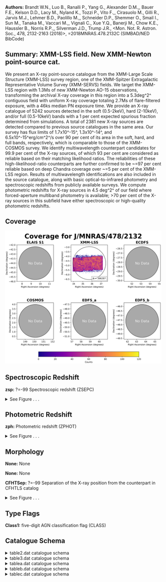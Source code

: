 

**Authors:** Brandt W.N., Luo B., Ranalli P., Yang G., Alexander D.M.,, Bauer F.E., Kelson D.D., Lacy M., Nyland K., Tozzi P., Vito F.,, Cirasuolo M., Gilli R., Jarvis M.J., Lehmer B.D., Paolillo M.,, Schneider D.P., Shemmer O., Smail I., Sun M., Tanaka M., Vaccari M.,, Vignali C., Xue Y.Q., Banerji M., Chow K.E., Haussler B., Norris R.P.,, Silverman J.D., Trump J.R., <Mon. Not. R. Astron. Soc., 478, 2132-2163 (2018)>, =2018MNRAS.478.2132C (SIMBAD/NED BibCode)

## Summary: XMM-LSS field. New XMM-Newton point-source cat.

We present an X-ray point-source catalogue from the XMM-Large Scale Structure (XMM-LSS) survey region, one of the XMM-Spitzer Extragalactic Representative Volume Survey (XMM-SERVS) fields. We target the XMM-LSS region with 1.3Ms of new XMM-Newton AO-15 observations, transforming the archival X-ray coverage in this region into a 5.3deg^2^ contiguous field with uniform X-ray coverage totaling 2.7Ms of flare-filtered exposure, with a 46ks median PN exposure time. We provide an X-ray catalogue of 5242 sources detected in the soft (0.5-2keV), hard (2-10keV), and/or full (0.5-10keV) bands with a 1 per cent expected spurious fraction determined from simulations. A total of 2381 new X-ray sources are detected compared to previous source catalogues in the same area. Our survey has flux limits of 1.7x10^-15^, 1.3x10^-14^, and 6.5x10^-15^erg/cm^2^/s over 90 per cent of its area in the soft, hard, and full bands, respectively, which is comparable to those of the XMM-COSMOS survey. We identify multiwavelength counterpart candidates for 99.9 per cent of the X-ray sources, of which 93 per cent are considered as reliable based on their matching likelihood ratios. The reliabilities of these high-likelihood-ratio counterparts are further confirmed to be ~=97 per cent reliable based on deep Chandra coverage over ~=5 per cent of the XMM-LSS region. Results of multiwavelength identifications are also included in the source catalogue, along with basic optical-to-infrared photometry and spectroscopic redshifts from publicly available surveys. We compute photometric redshifts for X-ray sources in 4.5 deg^2^ of our field where forced-aperture multiband photometry is available; >70 per cent of the X-ray sources in this subfield have either spectroscopic or high-quality photometric redshifts.

## Coverage 

 

 
![](https://github.com/joshgithubbin/Sherlock-DDF/blob/main/pages/J_MNRAS_478_2132/im/coverage.png?raw=true)

## Spectroscopic Redshift 



**zsp:** ?=-99 Spectroscopic redshift (ZSEPC) 




<details><summary>See Figure . . .</summary>

![](https://github.com/joshgithubbin/Sherlock-DDF/blob/main/pages/J_MNRAS_478_2132/im/ZSP.png?raw=true)

</details>

## Photometric Redshift 



**zph:** Photometric redshift (ZPHOT) 




<details><summary>See Figure . . .</summary>

![](https://github.com/joshgithubbin/Sherlock-DDF/blob/main/pages/J_MNRAS_478_2132/im//ZPH.png?raw=true)

</details>

## Morphology 



**None:** None 

**None:** None 

**CFHTSep:** ?=-99 Separation of the X-ray position from the counterpart in CFHTLS catalog 




<details><summary>See Figure . . .</summary>

![](https://github.com/joshgithubbin/Sherlock-DDF/blob/main/pages/J_MNRAS_478_2132/im//morphology.png?raw=true)

</details>
                      
## Type Flags 



**Class1:** five-digit AGN classification flag (CLASS)



## Catalogue Schema 



<details>
<summary>table2.dat catalogue schema</summary>

| Bytes   | Format   | Units    | Label     | Explanations                            |
|:--------|:---------|:---------|:----------|:----------------------------------------|
| 1- 19   | A19      | ---      | Field     | Target field                            |
| 21- 24  | I4       | ---      | Rev       | XMM-Newton revolution number            |
| 26- 35  | I10      | ---      | ObsID     | XMM-Newton ObsID                        |
| 37- 55  | A19      | "datime" | Date      | UT observation starting date/time       |
| 57- 64  | F8.5     | deg      | RAdeg     | Pointing center right ascension (J2000) |
| 66- 73  | F8.5     | deg      | DEdeg     | Pointing center declination (J2000)     |
| 75- 79  | F5.2     | ks       | GTI(PN)   | Cleaned exposure time for PN            |
| 81- 85  | F5.2     | ks       | GTI(MOS1) | Cleaned exposure time for MOS1          |
| 87- 91  | F5.2     | ks       | GTI(MOS2) | Cleaned exposure time for MOS2          |
</details>

<details>
<summary>table3.dat catalogue schema</summary>

| Bytes   | Format   | Units   | Label           | Explanations                             |
|:--------|:---------|:--------|:----------------|:-----------------------------------------|
| 1-  6   | F6.2     | [mW/m2] | logS(0.5-2keV)  | Soft-band (0.5-2keV) flux                |
| 8- 12   | F5.3     | deg+2   | O(0.5-2keV)     | Soft-band (0.5-2keV) survey solid angle  |
| 14- 19  | F6.2     | [mW/m2] | logS(2-10keV)   | Hard band (2-10keV) flux                 |
| 21- 25  | F5.3     | deg+2   | O(2-10keV)      | Hard band (2-10keV)  survey solid angle  |
| 27- 32  | F6.2     | [mW/m2] | logS(0.5-10keV) | Full band (0.5-10keV) flux               |
| 34- 38  | F5.3     | deg+2   | O(0.5-10keV)    | Full band (0.5-10keV) survey solid angle |
</details>

<details>
<summary>tablea.dat catalogue schema</summary>

| Bytes     | Format   | Units   | Label      | Explanations                                                                                                                                          |
|:----------|:---------|:--------|:-----------|:------------------------------------------------------------------------------------------------------------------------------------------------------|
| 1-   8    | A8       | ---     | XID        | XID, XMMNNNNN (XID)                                                                                                                                   |
| 10-  19   | F10.6    | deg     | RAdeg      | Mean source right ascension (J2000) (RA)                                                                                                              |
| 21-  30   | F10.6    | deg     | DEdeg      | Mean source declination (J2000) (DEC)                                                                                                                 |
| 32-  35   | F4.2     | arcsec  | eXpos      | X-ray positional uncertainty (XPOSERR)                                                                                                                |
| 37-  40   | F4.2     | arcsec  | R68        | 68% X-ray positional uncertainty (R68)                                                                                                                |
| 42-  45   | F4.2     | arcsec  | R99        | 99.73% X-ray positional uncertainty (R99)                                                                                                             |
| 47-  52   | F6.3     | arcsec  | eEML       | Positional uncertainty calculated by EMLDETECT (EMLERR)                                                                                               |
| 54-  63   | F10.6    | deg     | RASdeg     | ?=-99 Soft band right ascension (J2000) (SB_RA)                                                                                                       |
| 65-  74   | F10.6    | deg     | DESdeg     | ?=-99 Soft band declination (J2000) (SB_DEC)                                                                                                          |
| 76-  85   | F10.6    | deg     | RAHdeg     | ?=-99 Hard band right ascension (J2000) (HB_RA)                                                                                                       |
| 87-  96   | F10.6    | deg     | DEHdeg     | ?=-99 Hard band declination (J2000) (HB_DEC)                                                                                                          |
| 98- 107   | F10.6    | deg     | RAFdeg     | ?=-99 Full band right ascension (J2000) (FB_RA)                                                                                                       |
| 109- 118  | F10.6    | deg     | DEFdeg     | ?=-99 Full band declination (J2000) (FB_DEC)                                                                                                          |
| 120- 127  | F8.1     | ---     | SdetML     | ?=-99 Soft band Source detection threshold (SB_DET_ML)                                                                                                |
| 129- 136  | F8.1     | ---     | HdetML     | ?=-99 Hard band Source detection threshold (HB_DET_ML)                                                                                                |
| 138- 145  | F8.1     | ---     | FdetML     | Full band Source detection threshold (FB_DET_ML)                                                                                                      |
| 147- 152  | F6.2     | ---     | SRel       | ?=-99 Soft band detection reliability (SB_RELIABILITY)                                                                                                |
| 154- 159  | F6.2     | ---     | HRel       | ?=-99 Hard band detection reliability (HB_RELIABILITY)                                                                                                |
| 161- 166  | F6.2     | ---     | FRel       | ?=-99 Full band detection reliability (FB_RELIABILITY)                                                                                                |
| 168- 175  | F8.1     | s       | Sexp       | Soft band total exposure time (SB_EXP)                                                                                                                |
| 177- 184  | F8.1     | s       | Hexp       | Hard band total exposure time (HB_EXP)                                                                                                                |
| 186- 193  | F8.1     | s       | Fexp       | Full band total exposure time (FB_EXP)                                                                                                                |
| 195- 202  | F8.1     | s       | SexpPN     | Soft band PN exposure time (SB_EXPPN)                                                                                                                 |
| 204- 211  | F8.1     | s       | SexpM1     | Soft band M1 exposure time (SB_EXPM1)                                                                                                                 |
| 213- 220  | F8.1     | s       | SexpM2     | Soft band M2 exposure time (SB_EXPM2)                                                                                                                 |
| 222- 229  | F8.1     | s       | HexpPN     | Hard band PN exposure time (HB_EXPPN)                                                                                                                 |
| 231- 238  | F8.1     | s       | HexpM1     | Hard band M1 exposure time (HB_EXPM1)                                                                                                                 |
| 240- 247  | F8.1     | s       | HexpM2     | Hard band M2 exposure time (HB_EXPM2)                                                                                                                 |
| 249- 256  | F8.1     | s       | FexpPN     | Full band PN exposure time (FB_EXPPN)                                                                                                                 |
| 258- 265  | F8.1     | s       | FexpM1     | Full band M1 exposure time (FB_EXPM1)                                                                                                                 |
| 267- 274  | F8.1     | s       | FexpM2     | Full band M2 exposure time (FB_EXPM2)                                                                                                                 |
| 276- 284  | F9.5     | ct/pix  | Sbkg       | ?=-99 Soft band total background map value (SB_BKG)                                                                                                   |
| 286- 294  | F9.5     | ct/pix  | Hbkg       | ?=-99 Hard band total background map value (HB_BKG)                                                                                                   |
| 296- 304  | F9.5     | ct/pix  | Fbkg       | ?=-99 Full band total background map value (FB_BKG)                                                                                                   |
| 306- 314  | F9.5     | ct/pix  | SbkgPN     | ?=-99 Soft band PN background map value (SB_BKGPN)                                                                                                    |
| 316- 324  | F9.5     | ct/pix  | SbkgM1     | ?=-99 Soft band M1 background map value (SB_BKGM1)                                                                                                    |
| 326- 334  | F9.5     | ct/pix  | SbkgM2     | ?=-99 Soft band M2 background map value (SB_BKGM2)                                                                                                    |
| 336- 344  | F9.5     | ct/pix  | HbkgPN     | ?=-99 Hard band PN background map value (HB_BKGPN)                                                                                                    |
| 346- 354  | F9.5     | ct/pix  | HbkgM1     | ?=-99 Hard band M1 background map value (HB_BKGM1)                                                                                                    |
| 356- 364  | F9.5     | ct/pix  | HbkgM2     | ?=-99 Hard band M2 background map value (HB_BKGM2)                                                                                                    |
| 366- 374  | F9.5     | ct/pix  | FbkgPN     | ?=-99 Full band PN background map value (FB_BKGPN)                                                                                                    |
| 376- 384  | F9.5     | ct/pix  | FbkgM1     | ?=-99 Full band M1 background map value (FB_BKGM1)                                                                                                    |
| 386- 394  | F9.5     | ct/pix  | FbkgM2     | ?=-99 Full band M2 background map value (FB_BKGM2)                                                                                                    |
| 396- 403  | F8.2     | ct      | Sct        | Soft band total net counts (SB_SCTS)                                                                                                                  |
| 405- 412  | F8.2     | ct      | Hct        | Hard band total net counts (HB_SCTS)                                                                                                                  |
| 414- 421  | F8.2     | ct      | Fct        | Full band total net counts (FB_SCTS)                                                                                                                  |
| 423- 430  | F8.2     | ct      | SctPN      | Soft band PN net counts (SB_SCTPN)                                                                                                                    |
| 432- 439  | F8.2     | ct      | SctM1      | ?=-99 Soft band M1 net counts (SB_SCTM1)                                                                                                              |
| 441- 448  | F8.2     | ct      | SctM2      | ?=-99 Soft band M2 net counts (SB_SCTM2)                                                                                                              |
| 450- 457  | F8.2     | ct      | HctPN      | ?=-99 Hard band PN net counts (HB_SCTPN)                                                                                                              |
| 459- 466  | F8.2     | ct      | HctM1      | ?=-99 Hard band M1 net counts (HB_SCTM1)                                                                                                              |
| 468- 475  | F8.2     | ct      | HctM2      | ?=-99 Hard band M2 net counts (HB_SCTM2)                                                                                                              |
| 477- 484  | F8.2     | ct      | FctPN      | Full band PN net counts (FB_SCTPN)                                                                                                                    |
| 486- 493  | F8.2     | ct      | FctM1      | ?=-99 Full band M1 net counts (FB_SCTM1)                                                                                                              |
| 495- 502  | F8.2     | ct      | FctM2      | ?=-99 Full band M2 net counts (FB_SCTM2)                                                                                                              |
| 504- 511  | F8.2     | ct      | e_Sct      | ?=-99 Error on Sct (SB_SCTS_ERR)                                                                                                                      |
| 513- 520  | F8.2     | ct      | e_Hct      | ?=-99 Error on Hct (HB_SCTS_ERR)                                                                                                                      |
| 522- 529  | F8.2     | ct      | e_Fct      | ?=-99 Error on Fct (FB_SCTS_ERR)                                                                                                                      |
| 531- 538  | F8.2     | ct      | e_SctPN    | ?=-99 Error on SctPN (SB_SCTPN_ERR)                                                                                                                   |
| 540- 547  | F8.2     | ct      | e_SctM1    | ?=-99 Error on SctM1 (SB_SCTM1_ERR)                                                                                                                   |
| 549- 556  | F8.2     | ct      | e_SctM2    | ?=-99 Error on SctM2 (SB_SCTM2_ERR)                                                                                                                   |
| 558- 565  | F8.2     | ct      | e_HctPN    | ?=-99 Error on HctPN (HB_SCTPN_ERR)                                                                                                                   |
| 567- 574  | F8.2     | ct      | e_HctM1    | ?=-99 Error on HctM1 (HB_SCTM1_ERR)                                                                                                                   |
| 576- 583  | F8.2     | ct      | e_HctM2    | ?=-99 Error on HctM2 (HB_SCTM2_ERR)                                                                                                                   |
| 585- 592  | F8.2     | ct      | e_FctPN    | ?=-99 Error on FctPN (FB_SCTPN_ERR)                                                                                                                   |
| 594- 601  | F8.2     | ct      | e_FctM1    | ?=-99 Error on FctM1 (FB_SCTM1_ERR)                                                                                                                   |
| 603- 610  | F8.2     | ct      | e_FctM2    | ?=-99 Error on FctM2 (FB_SCTM2_ERR)                                                                                                                   |
| 612- 619  | F8.6     | ct/s    | Srate      | Soft band total net count rate (SB_RATE)                                                                                                              |
| 621- 628  | F8.6     | ct/s    | SratePN    | Soft band PN net count rate (SB_RATEPN)                                                                                                               |
| 630- 639  | F10.6    | ct/s    | SrateM1    | Soft band M1 net count rate (SB_RATEM1)                                                                                                               |
| 641- 650  | F10.6    | ct/s    | SrateM2    | Soft band M2 net count rate (SB_RATEM2)                                                                                                               |
| 652- 659  | F8.6     | ct/s    | Hrate      | Hard band total net count rate (HB_RATE)                                                                                                              |
| 661- 670  | F10.6    | ct/s    | HratePN    | Hard band PN net count rate (HB_RATEPN)                                                                                                               |
| 672- 681  | F10.6    | ct/s    | HrateM1    | Hard band M1 net count rate (HB_RATEM1)                                                                                                               |
| 683- 692  | F10.6    | ct/s    | HrateM2    | Hard band M2 net count rate (HB_RATEM2)                                                                                                               |
| 694- 701  | F8.6     | ct/s    | Frate      | Full band total net count rate (FB_RATE)                                                                                                              |
| 703- 710  | F8.6     | ct/s    | FratePN    | Full band PN net count rate (FB_RATEPN)                                                                                                               |
| 712- 721  | F10.6    | ct/s    | FrateM1    | Full band M1 net count rate (FB_RATEM1)                                                                                                               |
| 723- 732  | F10.6    | ct/s    | FrateM2    | Full band M2 net count rate (FB_RATEM2)                                                                                                               |
| 734- 743  | F10.6    | ct/s    | e_Srate    | ?=-99 Error on Srate (SB_RATE_ERR)                                                                                                                    |
| 745- 754  | F10.6    | ct/s    | e_SratePN  | ?=-99 Error on SratePN (SB_RATEPN_ERR)                                                                                                                |
| 756- 765  | F10.6    | ct/s    | e_SrateM1  | ?=-99 Error on SrateM1 (SB_RATEM1_ERR)                                                                                                                |
| 767- 776  | F10.6    | ct/s    | e_SrateM2  | ?=-99 Error on SrateM2 (SB_RATEM2_ERR)                                                                                                                |
| 778- 787  | F10.6    | ct/s    | e_Hrate    | ?=-99 Error on Hrate (HB_RATE_ERR)                                                                                                                    |
| 789- 798  | F10.6    | ct/s    | e_HratePN  | ?=-99 Error on HratePN (HB_RATEPN_ERR)                                                                                                                |
| 800- 809  | F10.6    | ct/s    | e_HrateM1  | ?=-99 Error on HrateM1 (HB_RATEM1_ERR)                                                                                                                |
| 811- 820  | F10.6    | ct/s    | e_HrateM2  | ?=-99 Error on HrateM2 (HB_RATEM2_ERR)                                                                                                                |
| 822- 831  | F10.6    | ct/s    | e_Frate    | ?=-99 Error on Frate (FB_RATE_ERR)                                                                                                                    |
| 833- 842  | F10.6    | ct/s    | e_FratePN  | ?=-99 Error on FratePN (FB_RATEPN_ERR)                                                                                                                |
| 844- 853  | F10.6    | ct/s    | e_FrateM1  | ?=-99 Error on FrateM1 (FB_RATEM1_ERR)                                                                                                                |
| 855- 864  | F10.6    | ct/s    | e_FrateM2  | ?=-99 Error on FrateM2 (FB_RATEM2_ERR)                                                                                                                |
| 866- 877  | E12.6    | mW/m2   | SFlux      | Soft band flux (SB_FLUX)                                                                                                                              |
| 879- 890  | E12.6    | mW/m2   | e_SFlux    | ?=-99 Error on soft band flux (SB_FLUXERR)                                                                                                            |
| 892- 903  | E12.6    | mW/m2   | HFlux      | Hard band flux (HB_FLUX)                                                                                                                              |
| 905- 916  | E12.6    | mW/m2   | e_HFlux    | ?=-99 Error on hard band flux (HB_FLUXERR)                                                                                                            |
| 918- 929  | E12.6    | mW/m2   | FFlux      | Full band flux (FB_FLUX)                                                                                                                              |
| 931- 942  | E12.6    | mW/m2   | e_FFlux    | ?=-99 Error on full band flux (FB_FLUXERR)                                                                                                            |
| 944- 953  | F10.6    | ---     | HR         | ?=-99 Total hardness ratio (HR)                                                                                                                       |
| 955- 964  | F10.6    | ---     | e_HR       | ?=-99 Error on HR (lower value) (HR_LERR)                                                                                                             |
| 966- 975  | F10.6    | ---     | E_HR       | ?=-99 Error on HR (upper value) (HR_UERR)                                                                                                             |
| 977- 986  | F10.6    | ---     | HRPN       | ?=-99 PN hardness ratio (BEHR_PN)                                                                                                                     |
| 988- 997  | F10.6    | ---     | e_HRPN     | []?=-99 Error on HRPN (lower value) (BEHR_LB_PN)                                                                                                      |
| 999-1008  | F10.6    | ---     | E_HRPN     | []?=-99 Error on HRPN (upper value) (BEHR_UB_PN)                                                                                                      |
| 1010-1019 | F10.6    | ---     | HRM1       | ?=-99 M1 hardness ratio (BEHR_M1)                                                                                                                     |
| 1021-1030 | F10.6    | ---     | e_HRM1     | []?=-99 Error on HRM1 (lower value) (BEHR_LB_M1)                                                                                                      |
| 1032-1041 | F10.6    | ---     | E_HRM1     | []?=-99 Error on HRM1 (upper value) (BEHR_UB_M1)                                                                                                      |
| 1043-1052 | F10.6    | ---     | HRM2       | ?=-99 M2 hardness ratio (BEHR_M2)                                                                                                                     |
| 1054-1063 | F10.6    | ---     | e_HRM2     | []?=-99 Error on HRM2 (lower value) (BEHR_LB_M2)                                                                                                      |
| 1065-1074 | F10.6    | ---     | E_HRM2     | []?=-99 Error on HRM2 (upper value) (BEHR_UB_M2)                                                                                                      |
| 1076-1087 | E12.6    | 10-7W   | LX         | ?=-99 Rest-frame apparent 2-10keV luminosity (LX)                                                                                                     |
| 1089-1117 | A29      | ---     | CSCID      | ?=-99 CSC 2.0 source name (CSCID)                                                                                                                     |
| 1119-1126 | A8       | ---     | XXLID      | ?=-99 XXM-XXL-North source name (XXLID)                                                                                                               |
| 1128      | I1       | ---     | NSERVS     | Number of counterpart candidates from SERVS catalogue within the 10 arcsec search radius of each X-ray source (NALL_SERVS)                            |
| 1130-1131 | I2       | ---     | NVIDEO     | Number of counterpart candidates from VIDEO catalogue within the 10 arcsec search radius of each X-ray source (NALL_VIDEO)                            |
| 1133-1134 | I2       | ---     | NCFHT      | Number of counterpart candidates from CFHT catalogue within the 10 arcsec search radius of each X-ray source (NALL_CFHT)                              |
| 1136-1137 | I2       | ---     | NHSC       | Number of counterpart candidates from HSC catalogue within the 10 arcsec search radius of each X-ray source (NALL_HSC)                                |
| 1139-1141 | I3       | ---     | NMSERVS    | ?=-99 Number of sources from SERVS that satisfy LR>=LR_th_ (NMATCH_LR_SERVS)                                                                          |
| 1143-1145 | I3       | ---     | NMVIDEO    | ?=-99 Number of sources from VIDEO that satisfy LR>=LR_th_ (NMATCH_LR_VIDEO)                                                                          |
| 1147-1149 | I3       | ---     | NMCFHT     | ?=-99 Number of sources from CGHT that satisfy LR>=LR_th_ (NMATCH_LR_CFHT)                                                                            |
| 1151-1153 | I3       | ---     | NMHSC      | ?=-99 Number of sources from HSC that satisfy LR>=LR_th_ (NMATCH_LR_HSC)                                                                              |
| 1155      | I1       | ---     | LRRel      | [0/1] Flag set to 1 if a reliable counterpart has been identified for the X-ray source (LR_RELIABLE)                                                  |
| 1157      | I1       | ---     | Sblend     | [0/1] Flag set to 1 if the primary counterpart of the X-ray source is from the SERVS catalogue and might suffer from source blending (SERVS_BLENDING) |
| 1159-1164 | A6       | ---     | Catalog1   | Catalog from which the primary counterpart is selected (CATALOG)                                                                                      |
| 1166-1175 | F10.6    | deg     | RA1deg     | ?=-99 Catalog 1 right ascension (J2000) (OIR_RA)                                                                                                      |
| 1177-1186 | F10.6    | deg     | DE1deg     | ?=-99 Catalog 1 declination (J2000) (OIR_DEC)                                                                                                         |
| 1188-1197 | F10.6    | arcsec  | Sep1X      | ?=-99 Separation of primary counterpart from  X-ray source (XOIR_SEP)                                                                                 |
| 1199-1209 | F11.6    | ---     | LR1        | ?=-99 matching likelihood ratio of the primary counterpart (LR)                                                                                       |
| 1211-1220 | F10.6    | deg     | RA1Sdeg    | ?=-99 SERVS right ascension (J2000) (SERVS_RA)                                                                                                        |
| 1222-1231 | F10.6    | deg     | DE1Sdeg    | ?=-99 SERVS declination (J2000) (SERVS_DEC)                                                                                                           |
| 1233-1239 | I7       | ---     | SERVSID1   | ?=-99 SERVS source name (SERVS_ID)                                                                                                                    |
| 1241-1243 | I3       | ---     | SERVSMR1   | ?=-99 SERVS matching reliability (SERVS_MR)                                                                                                           |
| 1245-1254 | F10.6    | deg     | RA1Vdeg    | ?=-99 VIDEO right ascension (J2000) (VIDEO_RA)                                                                                                        |
| 1256-1265 | F10.6    | deg     | DE1Vdeg    | ?=-99 VIDEO declination (J2000) (VIDEO_DEC)                                                                                                           |
| 1267-1278 | I12      | ---     | VIDEOID1   | ?=-99 VIDEO source name (VIDEO_ID)                                                                                                                    |
| 1280-1282 | I3       | ---     | VIDEOMR1   | ?=-99 VIDEO matching reliability (VIDEO_MR)                                                                                                           |
| 1284-1293 | F10.6    | deg     | RA1Cdeg    | ?=-99 CFHT right ascension (J2000) (CFHT_RA)                                                                                                          |
| 1295-1304 | F10.6    | deg     | DE1Cdeg    | ?=-99 CFHT declination (J2000)(CFHT_DEC)                                                                                                              |
| 1306-1316 | A11      | ---     | CFHTID1    | ?=-99 CFHT source name (CFHT_ID)                                                                                                                      |
| 1318-1320 | I3       | ---     | CFHTMR1    | ?=-99 CFHT matching reliability (CFHT_MR)                                                                                                             |
| 1322-1331 | F10.6    | deg     | RA1Hdeg    | ?=-99 HSC right ascension (J2000) (HSC_RA)                                                                                                            |
| 1333-1342 | F10.6    | deg     | DE1Hdeg    | ?=-99 HSC declination (J2000) (HSC_DEC)                                                                                                               |
| 1344-1360 | I17      | ---     | HSCID1     | ?=-99 HSC source name (HSC_ID)                                                                                                                        |
| 1362-1364 | I3       | ---     | HSCMR1     | ?=-99 HSC matching reliability (HSC_MR)                                                                                                               |
| 1366-1373 | F8.4     | mag     | [3.6]SE1   | ?=-99 SERVS 3.6um magnitude (SERVS_MAG1)                                                                                                              |
| 1375-1382 | F8.4     | mag     | [4.5]SE1   | ?=-99 SERVS 4.5um magnitude (SERVS_MAG2)                                                                                                              |
| 1384-1391 | F8.4     | mag     | e_[3.6]SE1 | ?=-99 SERVS 3.6um magnitude error (SERVS_MAG1_ERR)                                                                                                    |
| 1393-1400 | F8.4     | mag     | e_[4.5]SE1 | ?=-99 SERVS 4.5um magnitude error (SERVS_MAG2_ERR)                                                                                                    |
| 1402-1409 | F8.4     | mag     | [3.6]SW1   | ?=-99 SWIRE 3.6um magnitude (SWIRE_MAG1)                                                                                                              |
| 1411-1418 | F8.4     | mag     | [4.5]SW1   | ?=-99 SWIRE 4.5um magnitude (SWIRE_MAG2)                                                                                                              |
| 1420-1427 | F8.4     | mag     | [5.8]SW1   | ?=-99 SWIRE 5.8um magnitude (SWIRE_MAG3)                                                                                                              |
| 1429-1436 | F8.4     | mag     | [8.0]SW1   | ?=-99 SWIRE 8.0um magnitude (SWIRE_MAG4)                                                                                                              |
| 1438-1445 | F8.4     | mag     | e_[3.6]SW1 | ?=-99 SWIRE 3.6um magnitude error (SWIRE_MAG1_ERR)                                                                                                    |
| 1447-1454 | F8.4     | mag     | e_[4.5]SW1 | ?=-99 SWIRE 4.5um magnitude error (SWIRE_MAG2_ERR)                                                                                                    |
| 1456-1463 | F8.4     | mag     | e_[5.8]SW1 | ?=-99 SWIRE 5.8um magnitude error (SWIRE_MAG3_ERR)                                                                                                    |
| 1465-1472 | F8.4     | mag     | e_[8.0]SW1 | ?=-99 SWIRE 8.0um magnitude error (SWIRE_MAG4_ERR)                                                                                                    |
| 1474-1481 | F8.4     | mag     | [24]SW1    | ?=-99 SWIRE-MIPS 24um magnitude (SWIRE_MIPS24)                                                                                                        |
| 1483-1490 | F8.4     | mag     | e_[24]SW1  | []?=-99 SWIRE-MIPS 24um magnitude error (SWIRE_MIPS24_ERR)                                                                                            |
| 1492-1499 | F8.4     | mag     | Zmag1      | ?=-99 VIDEO Z magnitude (AB) (VIDEO_ZMAG)                                                                                                             |
| 1501-1508 | F8.4     | mag     | e_Zmag1    | ?=-99 VIDEO Z magnitude error (VIDEO_ZMAGERR)                                                                                                         |
| 1510-1517 | F8.4     | mag     | Ymag1      | ?=-99 VIDEO Y magnitude (AB) (VIDEO_YMAG)                                                                                                             |
| 1519-1526 | F8.4     | mag     | e_Ymag1    | ?=-99 VIDEO Y magnitude error (VIDEO_YMAGERR)                                                                                                         |
| 1528-1535 | F8.4     | mag     | Jmag1      | ?=-99 VIDEO J magnitude (AB) (VIDEO_JMAG)                                                                                                             |
| 1537-1544 | F8.4     | mag     | e_Jmag1    | ?=-99 VIDEO J magnitude error (VIDEO_JMAGERR)                                                                                                         |
| 1546-1553 | F8.4     | mag     | Hmag1      | ?=-99 VIDEO H magnitude (AB) (VIDEO_HMAG)                                                                                                             |
| 1555-1562 | F8.4     | mag     | e_Hmag1    | ?=-99 VIDEO H magnitude error (VIDEO_HMAGERR)                                                                                                         |
| 1564-1571 | F8.4     | mag     | Ksmag1     | ?=-99 VIDEO Ks magnitude (AB) (VIDEO_KSMAG)                                                                                                           |
| 1573-1580 | F8.4     | mag     | e_Ksmag1   | ?=-99 VIDEO Ks magnitude error (VIDEO_KSMAGERR)                                                                                                       |
| 1582-1588 | F7.3     | mag     | umag1C     | ?=-99 CFHTLS u magnitude (AB) (CFHT_UMAG)                                                                                                             |
| 1589-1595 | F7.3     | mag     | e_umag1C   | ?=-99 CFHTLS u magnitude error (CFHT_UMAGERR)                                                                                                         |
| 1597-1603 | F7.3     | mag     | gmag1C     | ?=-99 CFHTLS g magnitude (AB) (CFHT_GMAG)                                                                                                             |
| 1604-1610 | F7.3     | mag     | e_gmag1C   | ?=-99 CFHTLS g magnitude error (CFHT_GMAGERR)                                                                                                         |
| 1612-1618 | F7.3     | mag     | rmag1C     | ?=-99 CFHTLS r magnitude (AB) (CFHT_RMAG)                                                                                                             |
| 1619-1625 | F7.3     | mag     | e_rmag1C   | ?=-99 CFHTLS r magnitude error (CFHT_RMAGERR)                                                                                                         |
| 1627-1633 | F7.3     | mag     | imag1C     | ?=-99 CFHTLS i magnitude (AB) (CFHT_IMAG)                                                                                                             |
| 1635-1641 | F7.3     | mag     | e_imag1C   | ?=-99 CFHTLS i magnitude error (CFHT_IMAGERR)                                                                                                         |
| 1643-1649 | F7.3     | mag     | zmag1C     | ?=-99 CFHTLS z magnitude (AB) (CFHT_ZMAG)                                                                                                             |
| 1651-1656 | A6       | mag     | e_zmag1C   | ?=-99 CFHTLS z magnitude error (CFHT_ZMAGERR)                                                                                                         |
| 1658-1664 | F7.3     | mag     | gmag1H     | ?=-99 HSC g magnitude (AB) (HSC_GMAG)                                                                                                                 |
| 1666-1673 | F8.3     | mag     | e_gmag1H   | ?=-99 HSC g magnitude error (HSC_GMAGERR)                                                                                                             |
| 1675-1681 | F7.3     | mag     | rmag1H     | ?=-99 HSC r magnitude (AB) (HSC_RMAG)                                                                                                                 |
| 1683-1689 | F7.3     | mag     | e_rmag1H   | ?=-99 HSC r magnitude error (HSC_RMAGERR)                                                                                                             |
| 1691-1697 | F7.3     | mag     | imag1H     | ?=-99 HSC i magnitude (AB) (HSC_IMAG)                                                                                                                 |
| 1699-1705 | F7.3     | mag     | e_imag1H   | ?=-99 HSC i magnitude error (HSC_IMAGERR)                                                                                                             |
| 1707-1713 | F7.3     | mag     | zmag1H     | ?=-99 HSC z magnitude (AB) (HSC_ZMAG)                                                                                                                 |
| 1715-1721 | F7.3     | mag     | e_zmag1H   | ?=-99 HSC z magnitude error (HSC_ZMAGERR)                                                                                                             |
| 1723-1729 | F7.3     | mag     | ymag1H     | ?=-99 HSC y magnitude (AB) (HSC_YMAG)                                                                                                                 |
| 1731-1738 | F8.3     | mag     | e_ymag1H   | ?=-99 HSC y magnitude error (HSC_YMAGERR)                                                                                                             |
| 1740-1749 | F10.6    | deg     | RAz1deg    | ?=-99 Redshift catalog for the primary counterpart right ascension (J2000) (ZSPEC_RA)                                                                 |
| 1751-1760 | F10.6    | deg     | DEz1deg    | ?=-99 Redshift catalog for the primary counterpart declination (J2000) (ZSPEC_DEC)                                                                    |
| 1762-1780 | A19      | ---     | Z1ID       | ?=-99 Redshift catalog source name (ZSPEC_ID)                                                                                                         |
| 1782-1791 | F10.6    | ---     | z1sp       | ?=-99 Spectroscopic redshift adopted for the X-ray source (ZSPEC)                                                                                     |
| 1793-1798 | A6       | ---     | r_z1sp     | ?=-99 catalogue that provided the redshift (ZSOURCE)                                                                                                  |
| 1800-1817 | A18      | ---     | z1Oflag    | Original redshift flag from one of the redshift catalogues (ZOFLAG) (G1)                                                                              |
| 1819-1825 | F7.3     | ---     | z1ph       | ?=-99 Photometric redshift (ZPHOT)                                                                                                                    |
| 1827-1833 | F7.3     | ---     | E_z1ph     | ?=-99 Error on zph (upper value) (ZPHOT_UERR)                                                                                                         |
| 1835-1841 | F7.3     | ---     | e_z1ph     | ?=-99 Error on zph (lower value) (ZPHOT_LERR)                                                                                                         |
| 1843-1854 | E12.6    | ---     | q_z1ph     | ?=-99 Photometric-redshift quality parameter (ZPHOT_QZ)                                                                                               |
| 1856-1860 | A5       | ---     | Class1     | five-digit AGN classification flag (CLASS)                                                                                                            |
| 1862-1874 | A13      | ---     | Catalog2   | ?=-99 Catalog from which the secondary counterpart is selected (SECONDARY_CATALOG)                                                                    |
| 1876-1885 | F10.6    | deg     | RA2deg     | ?=-99 Catalog 2 right ascension (J2000) (SECONDARY_RA)                                                                                                |
| 1887-1896 | F10.6    | deg     | DE2deg     | ?=-99 Catalog 2 declination (J2000) (SECONDARY_DEC)                                                                                                   |
| 1898-1907 | F10.6    | arcsec  | Sep2X      | ?=-99 Separation of secondary counterpart from  X-ray source (SECONDARY_SEP)                                                                          |
| 1909-1918 | F10.6    | ---     | LR2        | ?=-99 matching likelihood ratio of the secondary counterpart (SECONDARY_LR)                                                                           |
| 1920-1929 | F10.6    | deg     | RA2Sdeg    | ?=-99 SERVS right ascension (J2000) (SECONDARY_SERVS_RA)                                                                                              |
| 1931-1940 | F10.6    | deg     | DE2Sdeg    | ?=-99 SERVS declination (J2000) (SECONDARY_SERVS_DEC)                                                                                                 |
| 1942-1948 | I7       | ---     | SERVSID2   | ?=-99 SERVS source name (SECONDARY_SERVS_ID)                                                                                                          |
| 1950-1952 | I3       | ---     | SERVSMR2   | [0/1]?=-99 SERVS matching reliability (SECONDARY_SERVS_MR)                                                                                            |
| 1954-1963 | F10.6    | deg     | RA2Vdeg    | ?=-99 VIDEO right ascension (J2000) (SECONDARY_VIDEO_RA)                                                                                              |
| 1965-1974 | F10.6    | deg     | DE2Vdeg    | ?=-99 VIDEO declination (J2000) (SECONDARY_VIDEO_DEC)                                                                                                 |
| 1976-1987 | I12      | ---     | VIDEOID2   | ?=-99 VIDEO source name (SECONDARY_VIDEO_ID)                                                                                                          |
| 1989-1991 | I3       | ---     | VIDEOMR2   | [0/1]?=-99 VIDEO matching reliability (SECONDARY_VIDEO_MR)                                                                                            |
| 1993-2002 | F10.6    | deg     | RA2Cdeg    | ?=-99 CFHT right ascension (J2000) (SECONDARY_CFHT_RA)                                                                                                |
| 2004-2013 | F10.6    | deg     | DE2Cdeg    | ?=-99 CFHT declination (J2000) (SECONDARY_CFHT_DEC)                                                                                                   |
| 2015-2025 | A11      | ---     | CFHTID2    | ?=-99 CFHT source name (SECONDARY_CFHT_ID)                                                                                                            |
| 2027-2029 | I3       | ---     | CFHTMR2    | [0/1]?=-99 CFHT matching reliability (SECONDARY_CFHT_MR)                                                                                              |
| 2031-2040 | F10.6    | deg     | RA2Hdeg    | ?=-99 HSC right ascension (J2000) (SECONDARY_HSC_RA)                                                                                                  |
| 2042-2051 | F10.6    | deg     | DE2Hdeg    | ?=-99 HSC declination (J2000) (SECONDARY_HSC_DEC)                                                                                                     |
| 2053-2069 | I17      | ---     | HSCID2     | ?=-99 HSC source name (SECONDARY_HSC_ID)                                                                                                              |
| 2071-2073 | I3       | ---     | HSCMR2     | [0/1]?=-99 HSC matching reliability (SECONDARY_HSC_MR)                                                                                                |
| 2075-2082 | F8.4     | mag     | [3.6]SE2   | ?=-99 SERVS 3.6um magnitude (SECONDARY_SERVS_MAG1)                                                                                                    |
| 2084-2091 | F8.4     | mag     | [4.5]SE2   | ?=-99 SERVS 4.5um magnitude (SECONDARY_SERVS_MAG2)                                                                                                    |
| 2093-2100 | F8.4     | mag     | e_[3.6]SE2 | ?=-99 SERVS 3.6um magnitude error (SECONDARY_SERVS_MAG1_ERR)                                                                                          |
| 2102-2109 | F8.4     | mag     | e_[4.5]SE2 | ?=-99 SERVS 4.5um magnitude error (SECONDARY_SERVS_MAG2_ERR)                                                                                          |
| 2111-2118 | F8.4     | mag     | [3.6]SW2   | ?=-99 SWIRE 3.6um magnitude (SECONDARY_SWIRE_MAG1)                                                                                                    |
| 2120-2127 | F8.4     | mag     | [4.5]SW2   | ?=-99 SWIRE 4.5um magnitude (SECONDARY_SWIRE_MAG2)                                                                                                    |
| 2129-2136 | F8.4     | mag     | [5.8]SW2   | ?=-99 SWIRE 5.8um magnitude (SECONDARY_SWIRE_MAG3)                                                                                                    |
| 2138-2145 | F8.4     | mag     | [8.0]SW2   | ?=-99 SWIRE 8.0um magnitude (SECONDARY_SWIRE_MAG4)                                                                                                    |
| 2147-2154 | F8.4     | mag     | e_[3.6]SW2 | ?=-99 SWIRE 3.6um magnitude error (SECONDARY_SWIRE_MAG1_ERR)                                                                                          |
| 2156-2163 | F8.4     | mag     | e_[4.5]SW2 | ?=-99 SWIRE 4.5um magnitude error (SECONDARY_SWIRE_MAG2_ERR)                                                                                          |
| 2165-2172 | F8.4     | mag     | e_[5.8]SW2 | ?=-99 SWIRE 5.8um magnitude error (SECONDARY_SWIRE_MAG3_ERR)                                                                                          |
| 2174-2181 | F8.4     | mag     | e_[8.0]SW2 | ?=-99 SWIRE 8.0um magnitude error (SECONDARY_SWIRE_MAG4_ERR)                                                                                          |
| 2183-2190 | F8.4     | mag     | [24]SW2    | ?=-99 SWIRE-MIPS 24um magnitude (SECONDARY_SWIRE_MIPS24)                                                                                              |
| 2192-2199 | F8.4     | mag     | e_[24]SW2  | ?=-99 SWIRE-MIPS 24um magnitude error (SECONDARY_SWIRE_MIPS24_ERR)                                                                                    |
| 2201-2208 | F8.4     | mag     | Zmag2      | ?=-99 VIDEO Z magnitude (AB) (SECONDARY_VIDEO_ZMAG)                                                                                                   |
| 2210-2217 | F8.4     | mag     | e_Zmag2    | ?=-99 VIDEO Z magnitude error (SECONDARY_VIDEO_ZMAGERR)                                                                                               |
| 2219-2226 | F8.4     | mag     | Ymag2      | ?=-99 VIDEO Y magnitude (AB) (SECONDARY_VIDEO_YMAG)                                                                                                   |
| 2228-2235 | F8.4     | mag     | e_Ymag2    | ?=-99 VIDEO Y magnitude error (SECONDARY_VIDEO_YMAGERR)                                                                                               |
| 2237-2244 | F8.4     | mag     | Jmag2      | ?=-99 VIDEO J magnitude (AB) (SECONDARY_VIDEO_JMAG)                                                                                                   |
| 2246-2253 | F8.4     | mag     | e_Jmag2    | ?=-99 VIDEO J magnitude error (SECONDARY_VIDEO_JMAGERR)                                                                                               |
| 2255-2262 | F8.4     | mag     | Hmag2      | ?=-99 VIDEO H magnitude (AB) (SECONDARY_VIDEO_HMAG)                                                                                                   |
| 2264-2271 | F8.4     | mag     | e_Hmag2    | ?=-99 VIDEO H magnitude error (SECONDARY_VIDEO_HMAGERR)                                                                                               |
| 2273-2280 | F8.4     | mag     | Ksmag2     | ?=-99 VIDEO Ks magnitude (AB) (SECONDARY_VIDEO_KSMAG)                                                                                                 |
| 2282-2289 | F8.4     | mag     | e_Ksmag2   | ?=-99 VIDEO Ks magnitude error (SECONDARY_VIDEO_KSMAGERR)                                                                                             |
| 2290-2296 | F7.3     | mag     | umag2C     | ?=-99 CFHTLS u magnitude (AB) (SECONDARY_CFHT_UMAG)                                                                                                   |
| 2297-2303 | F7.3     | mag     | e_umag2C   | ?=-99 CFHTLS u magnitude error (SECONDARY_CFHT_UMAGERR)                                                                                               |
| 2304-2310 | F7.3     | mag     | gmag2C     | ?=-99 CFHTLS g magnitude (AB) (SECONDARY_CFHT_GMAG)                                                                                                   |
| 2311-2317 | F7.3     | mag     | e_gmag2C   | ?=-99 CFHTLS g magnitude error (SECONDARY_CFHT_GMAGERR)                                                                                               |
| 2318-2324 | F7.3     | mag     | rmag2C     | ?=-99 CFHTLS r magnitude (AB) (SECONDARY_CFHT_RMAG)                                                                                                   |
| 2325-2331 | F7.3     | mag     | e_rmag2C   | ?=-99 CFHTLS r magnitude error (SECONDARY_CFHT_RMAGERR)                                                                                               |
| 2333-2339 | F7.3     | mag     | imag2C     | ?=-99 CFHTLS i magnitude (AB) (SECONDARY_CFHT_IMAG)                                                                                                   |
| 2341-2347 | F7.3     | mag     | e_imag2C   | ?=-99 CFHTLS i magnitude error (SECONDARY_CFHT_IMAGERR)                                                                                               |
| 2348-2354 | F7.3     | mag     | zmag2C     | ?=-99 CFHTLS z magnitude (AB) (SECONDARY_CFHT_ZMAG)                                                                                                   |
| 2355-2361 | F7.3     | mag     | e_zmag2C   | ?=-99 CFHTLS z magnitude error (SECONDARY_CFHT_ZMAGERR)                                                                                               |
| 2363-2369 | F7.3     | mag     | gmag2H     | ?=-99 HSC g magnitude (AB) (SECONDARY_HSC_GMAG)                                                                                                       |
| 2371-2377 | F7.3     | mag     | e_gmag2H   | ?=-99 HSC g magnitude error (SECONDARY_HSC_GMAGERR)                                                                                                   |
| 2379-2385 | F7.3     | mag     | rmag2H     | ?=-99 HSC r magnitude (AB) (SECONDARY_HSC_RMAG)                                                                                                       |
| 2387-2393 | F7.3     | mag     | e_rmag2H   | ?=-99 HSC r magnitude error (SECONDARY_HSC_RMAGERR)                                                                                                   |
| 2395-2401 | F7.3     | mag     | imag2H     | ?=-99 HSC i magnitude (AB) (SECONDARY_HSC_IMAG)                                                                                                       |
| 2403-2409 | F7.3     | mag     | e_imag2H   | ?=-99 HSC i magnitude error (SECONDARY_HSC_IMAGERR)                                                                                                   |
| 2411-2417 | F7.3     | mag     | zmag2H     | ?=-99 HSC z magnitude (AB) (SECONDARY_HSC_ZMAG)                                                                                                       |
| 2419-2425 | F7.3     | mag     | e_zmag2H   | ?=-99 HSC z magnitude error (SECONDARY_HSC_ZMAGERR)                                                                                                   |
| 2427-2433 | F7.3     | mag     | ymag2H     | ?=-99 HSC y magnitude (AB) (SECONDARY_HSC_YMAG)                                                                                                       |
| 2435-2443 | F9.3     | mag     | e_ymag2H   | ?=-99 HSC y magnitude error (SECONDARY_HSC_YMAGERR)                                                                                                   |
| 2445-2454 | F10.6    | deg     | RAz2deg    | ?=-99 Redshift catalog for the secondary counterpart right ascension (J2000) (SECONDARY_ZSPEC_RA)                                                     |
| 2456-2465 | F10.6    | deg     | DEz2deg    | ?=-99 Redshift catalog for the secondary counterpart declination (J2000) (SECONDARY_ZSPEC_DEC)                                                        |
| 2467-2485 | A19      | ---     | Z2ID       | ?=-99 Redshift catalog source name (SECONDARY_ZSPEC_ID)                                                                                               |
| 2487-2496 | F10.6    | deg     | z2sp       | ?=-99 Spectroscopic redshift adopted for the X-ray source (SECONDARY_ZSPEC)                                                                           |
| 2498-2503 | A6       | ---     | r_z2sp     | ?=-99 Catalogue that provided the redshift (SECONDARY_ZSOURCE)                                                                                        |
| 2505-2522 | A18      | ---     | z2Oflag    | ?=-99 Original redshift flag from one of the redshift catalogue (SECONDARY_ZOFLAG) (G1)                                                               |
| 2524-2529 | A6       | ---     | Catalog3   | ?=-99 Catalog from which the tertiary counterpart is selected (TERTIARY_CATALOG)                                                                      |
| 2531-2540 | F10.6    | deg     | RA3deg     | ?=-99 Catalog 3 right ascension (J2000) (TERTIARY_RA)                                                                                                 |
| 2542-2551 | F10.6    | deg     | DE3deg     | ?=-99 Catalog 3 declination (J2000) (TERTIARY_DEC)                                                                                                    |
| 2553-2562 | F10.6    | arcsec  | Sep3X      | ?=-99 Separation of tertiary counterpart from  X-ray source (TERTIARY_SEP)                                                                            |
| 2564-2573 | F10.6    | ---     | LR3        | ?=-99 matching likelihood ratio of the tertiary counterpart (TERTIARY_LR)                                                                             |
| 2575-2584 | F10.6    | deg     | RA3Sdeg    | ?=-99 SERVS right ascension (J2000) (TERTIARY_SERVS_RA)                                                                                               |
| 2586-2595 | F10.6    | deg     | DE3Sdeg    | ?=-99 SERVS declination (J2000) (TERTIARY_SERVS_DEC)                                                                                                  |
| 2597-2603 | I7       | ---     | SERVSID3   | ?=-99 SERVS source name (TERTIARY_SERVS_ID)                                                                                                           |
| 2605-2607 | I3       | ---     | SERVSMR3   | [0/1]?=-99 SERVS matching reliability (TERTIARY_SERVS_MR)                                                                                             |
| 2609-2618 | F10.6    | deg     | RA3Vdeg    | ?=-99 VIDEO right ascension (J2000) (TERTIARY_VIDEO_RA)                                                                                               |
| 2620-2629 | F10.6    | deg     | DE3Vdeg    | ?=-99 VIDEO declination (J2000) (TERTIARY_VIDEO_DEC)                                                                                                  |
| 2631-2642 | I12      | ---     | VIDEOID3   | ?=-99 VIDEO source name (TERTIARY_VIDEO_ID)                                                                                                           |
| 2644-2653 | F10.6    | ---     | VIDEOMR3   | [0/1]?=-99 VIDEO matching reliability (TERTIARY_VIDEO_MR)                                                                                             |
| 2655-2664 | F10.6    | deg     | RA3Cdeg    | ?=-99 CFHT right ascension (J2000) (TERTIARY_CFHT_RA)                                                                                                 |
| 2666-2675 | F10.6    | deg     | DE3Cdeg    | ?=-99 CFHT declination (J2000) (TERTIARY_CFHT_DEC)                                                                                                    |
| 2677-2687 | A11      | ---     | CFHTID3    | ?=-99 CFHT source name (TERTIARY_CFHT_ID)                                                                                                             |
| 2689-2698 | F10.6    | ---     | CFHTMR3    | [0/1]?=-99 CFHT matching reliability (TERTIARY_CFHT_MR)                                                                                               |
| 2700-2709 | F10.6    | deg     | RA3Hdeg    | ?=-99 HSC right ascension (J2000) (TERTIARY_HSC_RA)                                                                                                   |
| 2711-2720 | F10.6    | deg     | DE3Hdeg    | ?=-99 HSC declination (J2000) (TERTIARY_HSC_DEC)                                                                                                      |
| 2722-2738 | I17      | ---     | HSCID3     | ?=-99 HSC source name (TERTIARY_HSC_ID)                                                                                                               |
| 2740-2749 | F10.6    | ---     | HSCMR3     | [0/1]?=-99 HSC matching reliability (TERTIARY_HSC_MR)                                                                                                 |
| 2751-2758 | F8.4     | mag     | [3.6]SE3   | ?=-99 SERVS 3.6um magnitude (TERTIARY_SERVS_MAG1)                                                                                                     |
| 2760-2767 | F8.4     | mag     | [4.5]SE3   | ?=-99 SERVS 4.5um magnitude (TERTIARY_SERVS_MAG2)                                                                                                     |
| 2769-2776 | F8.4     | mag     | e_[3.6]SE3 | ?=-99 SERVS 3.6um magnitude error (TERTIARY_SERVS_MAG1_ERR)                                                                                           |
| 2778-2785 | F8.4     | mag     | e_[4.5]SE3 | ?=-99 SERVS 4.5um magnitude error (TERTIARY_SERVS_MAG2_ERR)                                                                                           |
| 2787-2794 | F8.4     | mag     | [3.6]SW3   | ?=-99 SWIRE 3.6um magnitude (TERTIARY_SWIRE_MAG1)                                                                                                     |
| 2796-2803 | F8.4     | mag     | [4.5]SW3   | ?=-99 SWIRE 4.5um magnitude (TERTIARY_SWIRE_MAG2)                                                                                                     |
| 2805-2812 | F8.4     | mag     | [5.8]SW3   | ?=-99 SWIRE 5.8um magnitude (TERTIARY_SWIRE_MAG3)                                                                                                     |
| 2814-2821 | F8.4     | mag     | [8.0]SW3   | ?=-99 SWIRE 8.0um magnitude (TERTIARY_SWIRE_MAG4)                                                                                                     |
| 2823-2830 | F8.4     | mag     | e_[3.6]SW3 | ?=-99 SWIRE 3.6um magnitude error (TERTIARY_SWIRE_MAG1_ERR)                                                                                           |
| 2832-2839 | F8.4     | mag     | e_[4.5]SW3 | ?=-99 SWIRE 4.5um magnitude error (TERTIARY_SWIRE_MAG2_ERR)                                                                                           |
| 2841-2848 | F8.4     | mag     | e_[5.8]SW3 | ?=-99 SWIRE 5.8um magnitude error (TERTIARY_SWIRE_MAG3_ERR)                                                                                           |
| 2850-2857 | F8.4     | mag     | e_[8.0]SW3 | ?=-99 SWIRE 8.0um magnitude error (TERTIARY_SWIRE_MAG4_ERR)                                                                                           |
| 2859-2866 | F8.4     | mag     | [24]SW3    | ?=-99 SWIRE-MIPS 24um magnitude (TERTIARY_SWIRE_MIPS24)                                                                                               |
| 2868-2875 | F8.4     | mag     | e_[24]SW3  | ?=-99 SWIRE-MIPS 24um magnitude error (TERTIARY_SWIRE_MIPS24_ERR)                                                                                     |
| 2877-2884 | F8.4     | mag     | Zmag3      | ?=-99 VIDEO Z magnitude (AB) (TERTIARY_VIDEO_ZMAG)                                                                                                    |
| 2886-2893 | F8.4     | mag     | e_Zmag3    | ?=-99 VIDEO Z magnitude (AB) error (TERTIARY_VIDEO_ZMAGERR)                                                                                           |
| 2895-2902 | F8.4     | mag     | Ymag3      | ?=-99 VIDEO Y magnitude (AB) (TERTIARY_VIDEO_YMAG)                                                                                                    |
| 2904-2911 | F8.4     | mag     | e_Ymag3    | ?=-99 VIDEO Y magnitude error (TERTIARY_VIDEO_YMAGERR)                                                                                                |
| 2913-2920 | F8.4     | mag     | Jmag3      | ?=-99 VIDEO J magnitude (AB) (TERTIARY_VIDEO_JMAG)                                                                                                    |
| 2922-2929 | F8.4     | mag     | e_Jmag3    | ?=-99 VIDEO J magnitude error (TERTIARY_VIDEO_JMAGERR)                                                                                                |
| 2931-2938 | F8.4     | mag     | Hmag3      | ?=-99 VIDEO H magnitude (AB) (TERTIARY_VIDEO_HMAG)                                                                                                    |
| 2940-2947 | F8.4     | mag     | e_Hmag3    | ?=-99 VIDEO H magnitude error (TERTIARY_VIDEO_HMAGERR)                                                                                                |
| 2949-2956 | F8.4     | mag     | Ksmag3     | ?=-99 VIDEO Ks magnitude (AB) (TERTIARY_VIDEO_KSMAG)                                                                                                  |
| 2958-2965 | F8.4     | mag     | e_Ksmag3   | ?=-99 VIDEO Ks magnitude error (TERTIARY_VIDEO_KSMAGERR)                                                                                              |
| 2966-2972 | F7.3     | mag     | umag3C     | ?=-99 CFHTLS u magnitude (AB) (TERTIARY_CFHT_UMAG)                                                                                                    |
| 2973-2979 | F7.3     | mag     | e_umag3C   | ?=-99 CFHTLS u magnitude error (TERTIARY_CFHT_UMAGERR)                                                                                                |
| 2980-2986 | F7.3     | mag     | gmag3C     | ?=-99 CFHTLS g magnitude (AB) (TERTIARY_CFHT_GMAG)                                                                                                    |
| 2987-2993 | F7.3     | mag     | e_gmag3C   | ?=-99 CFHTLS g magnitude error (TERTIARY_CFHT_GMAGERR)                                                                                                |
| 2994-3000 | F7.3     | mag     | rmag3C     | ?=-99 CFHTLS r magnitude (AB) (TERTIARY_CFHT_RMAG)                                                                                                    |
| 3001-3007 | F7.3     | mag     | e_rmag3C   | ?=-99 CFHTLS r magnitude error (TERTIARY_CFHT_RMAGERR)                                                                                                |
| 3009-3015 | F7.3     | mag     | imag3C     | ?=-99 CFHTLS i magnitude (AB) (TERTIARY_CFHT_IMAG)                                                                                                    |
| 3017-3023 | F7.3     | mag     | e_imag3C   | ?=-99 CFHTLS i magnitude error (TERTIARY_CFHT_IMAGERR)                                                                                                |
| 3025-3030 | A6       | mag     | zmag3C     | ?=-99 CFHTLS z magnitude (AB) (TERTIARY_CFHT_ZMAG)                                                                                                    |
| 3032-3037 | A6       | mag     | e_zmag3C   | ?=-99 CFHTLS z magnitude error (TERTIARY_CFHT_ZMAGERR)                                                                                                |
| 3039-3045 | F7.3     | mag     | gmag3H     | ?=-99 HSC g magnitude (AB) (TERTIARY_HSC_GMAG)                                                                                                        |
| 3047-3053 | F7.3     | mag     | e_gmag3H   | ?=-99 HSC g magnitude error (TERTIARY_HSC_GMAGERR)                                                                                                    |
| 3055-3061 | F7.3     | mag     | rmag3H     | ?=-99 HSC r magnitude (AB) (TERTIARY_HSC_RMAG)                                                                                                        |
| 3063-3069 | F7.3     | mag     | e_rmag3H   | ?=-99 HSC r magnitude error (TERTIARY_HSC_RMAGERR)                                                                                                    |
| 3071-3077 | F7.3     | mag     | imag3H     | ?=-99 HSC i magnitude (AB) (TERTIARY_HSC_IMAG)                                                                                                        |
| 3079-3085 | F7.3     | mag     | e_imag3H   | ?=-99 HSC i magnitude error (TERTIARY_HSC_IMAGERR)                                                                                                    |
| 3087-3093 | F7.3     | mag     | zmag3H     | ?=-99 HSC z magnitude (AB) (TERTIARY_HSC_ZMAG)                                                                                                        |
| 3095-3101 | F7.3     | mag     | e_zmag3H   | ?=-99 HSC z magnitude error (TERTIARY_HSC_ZMAGERR)                                                                                                    |
| 3103-3109 | F7.3     | mag     | ymag3H     | ?=-99 HSC y magnitude (AB) (TERTIARY_HSC_YMAG)                                                                                                        |
| 3111-3117 | F7.3     | mag     | e_ymag3H   | ?=-99 HSC y magnitude error (TERTIARY_HSC_YMAGERR)                                                                                                    |
| 3119-3128 | F10.6    | deg     | RAz3deg    | ?=-99 catalog for the tertiary counterpart right ascension (J2000) (TERTIARY_ZSPEC_RA)                                                                |
| 3130-3139 | F10.6    | deg     | DEz3deg    | ?=-99 Redshift catalog for the tertiary counterpart declination (J2000) (TERTIARY_ZSPEC_DEC)                                                          |
| 3141-3149 | A9       | ---     | Z3ID       | ?=-99 Redshift catalog source name (TERTIARY_ZSPEC_ID)                                                                                                |
| 3151-3160 | F10.6    | ---     | z3sp       | ?=-99 Spectroscopic redshift adopted for the X-ray source (TERTIARY_ZSPEC)                                                                            |
| 3162-3167 | A6       | ---     | r_z3sp     | ?=-99 Catalogue that provided the redshift (TERTIARY_ZSOURCE)                                                                                         |
| 3169-3173 | A5       | ---     | z3Oflag    | ?=-99 Original redshift flag from one of the redshift catalogue (TERTIARY_ZOFLAG) (G1)                                                                |
| 3175-3193 | I19      | ---     | SDSS       | ?=-99 Supplementary SDSS id (SUPPLEMENTARY_SDSS_ID)                                                                                                   |
| 3195-3204 | F10.6    | deg     | RAsdeg     | ?=-99 Supplmentary SDSS right ascension (J2000) (SUPPLEMENTARY_SDSS_RA)                                                                               |
| 3206-3215 | F10.6    | deg     | DEsdeg     | ?=-99 Supplmentary SDSS declination (J2000) (SUPPLEMENTARY_SDSS_DEC)                                                                                  |
| 3219-3226 | F8.4     | mag     | umag       | ?=-99 Supplmentary SDSS u magnitude (SUPPLEMENTARY_SDSS_UMAG)                                                                                         |
| 3230-3237 | F8.4     | mag     | e_umag     | []?=-99 Supplmentary SDSS u magnitude error (SUPPLEMENTARY_SDSS_UMAGERR)                                                                              |
| 3241-3248 | F8.4     | mag     | gmag       | ?=-99 Supplmentary SDSS g magnitude (SUPPLEMENTARY_SDSS_GMAG)                                                                                         |
| 3252-3259 | F8.4     | mag     | e_gmag     | []?=-99 Supplmentary SDSS g magnitude error (SUPPLEMENTARY_SDSS_GMAGERR)                                                                              |
| 3263-3270 | F8.4     | mag     | rmag       | ?=-99 Supplmentary SDSS r magnitude (SUPPLEMENTARY_SDSS_RMAG)                                                                                         |
| 3274-3281 | F8.4     | mag     | e_rmag     | []?=-99 Supplmentary SDSS r magnitude error (SUPPLEMENTARY_SDSS_RMAGERR)                                                                              |
| 3285-3292 | F8.4     | mag     | imag       | ?=-99 Supplmentary SDSS i magnitude (SUPPLEMENTARY_SDSS_IMAG)                                                                                         |
| 3296-3303 | F8.4     | mag     | e_imag     | []?=-99 Supplmentary SDSS i magnitude error (SUPPLEMENTARY_SDSS_IMAGERR)                                                                              |
| 3307-3314 | F8.4     | mag     | zmag       | ?=-99 Supplmentary SDSS z magnitude (SUPPLEMENTARY_SDSS_ZMAG)                                                                                         |
| 3318-3325 | F8.4     | mag     | e_zmag     | []?=-99 Supplmentary SDSS z magnitude error (SUPPLEMENTARY_SDSS_ZMAGERR)                                                                              |
| 3327-3342 | A16      | ---     | 2MASS      | ?=-99 Supplementary 2MASS ID (SUPPLEMENTARY_2MASS_ID)                                                                                                 |
| 3344-3353 | F10.6    | deg     | RA2mdeg    | ?=-99 2MASS right ascension (J2000) (SUPPLEMENTARY_2MASS_RA)                                                                                          |
| 3355-3364 | F10.6    | deg     | DE2mdeg    | ?=-99 2MASS declination (J2000) (SUPPLEMENTARY_2MASS_DEC)                                                                                             |
| 3366-3372 | F7.3     | mag     | J2mag      | ?=-99 2MASS J magnitude (SUPPLEMENTARY_2MASS_JMAG)                                                                                                    |
| 3374-3380 | F7.3     | mag     | e_J2mag    | ?=-99 2MASS J magnitude error (SUPPLEMENTARY_2MASS_JMAGERR)                                                                                           |
| 3382-3388 | F7.3     | mag     | H2mag      | ?=-99 2MASS H magnitude (SUPPLEMENTARY_2MASS_HMAG)                                                                                                    |
| 3390-3396 | F7.3     | mag     | e_H2mag    | ?=-99 2MASS H magnitude error (SUPPLEMENTARY_2MASS_HMAGERR)                                                                                           |
| 3398-3404 | F7.3     | mag     | Ks2mag     | ?=-99 2MASS Ks magnitude (SUPPLEMENTARY_2MASS_KSMAG)                                                                                                  |
| 3406-3412 | F7.3     | mag     | e_Ks2mag   | ?=-99 2MASS Ks magnitude error (SUPPLEMENTARY_2MASS_KSMAGERR)                                                                                         |
| 3414-3425 | I12      | ---     | DXS        | ?=-99 Supplementary DXS ID (SUPPLEMENTARY_DXS_ID)                                                                                                     |
| 3427-3436 | F10.6    | deg     | RADdeg     | ?=-99 Supplementary DXS right ascension (J2000) (SUPPLEMENTARY_DXS_RA)                                                                                |
| 3438-3447 | F10.6    | deg     | DEDdeg     | ?=-99 Supplementary DXS declination (J2000) (SUPPLEMENTARY_DXS_DEC)                                                                                   |
| 3449-3456 | F8.4     | mag     | JDmag      | ?=-99 Supplementary DXS J magnitude (SUPPLEMENTARY_DXS_JMAG)                                                                                          |
| 3458-3465 | F8.4     | mag     | e_JDmag    | ?=-99 Supplementary DXS J magnitude error (SUPPLEMENTARY_DXS_JMAGERR)                                                                                 |
| 3467-3474 | F8.4     | mag     | KsDmag     | ?=-99 Supplementary DXS Ks magnitude (SUPPLEMENTARY_DXS_KSMAG)                                                                                        |
| 3476-3483 | F8.4     | mag     | e_KsDmag   | ?=-99 Supplementary DXS Ks magnitude error (SUPPLEMENTARY_DXS_KSMAGERR)                                                                               |
</details>

<details>
<summary>tableb.dat catalogue schema</summary>

| Bytes   | Format   | Units   | Label     | Explanations                                                                                                                                                                                                                   |
|:--------|:---------|:--------|:----------|:-------------------------------------------------------------------------------------------------------------------------------------------------------------------------------------------------------------------------------|
| 1-  8   | A8       | ---     | XID       | Unique source ID (XID) assigned to each X-ray source                                                                                                                                                                           |
| 10- 31  | E22.20   | ---     | Pany      | Posterior probability of the X-ray source having any correct counterparts                                                                                                                                                      |
| 33- 51  | F19.17   | ---     | Pi        | [0/1] Relative probability of a counterpart to be the correct match                                                                                                                                                            |
| 53- 71  | F19.15   | deg     | RASdeg    | ?=-99 Right ascension (J2000) in SERVS catalog                                                                                                                                                                                 |
| 73- 92  | F20.16   | deg     | DESdeg    | ?=-99 Declination (J2000) in SERVS catalog                                                                                                                                                                                     |
| 94-112  | F19.15   | deg     | RAVdeg    | ?=-99 Right ascension (J2000) in VIDEO catalog                                                                                                                                                                                 |
| 114-133 | F20.16   | deg     | DEVdeg    | ?=-99 Declination (J2000) in VIDEO catalog                                                                                                                                                                                     |
| 135-153 | F19.15   | deg     | RACdeg    | ?=-99 Right ascension (J2000) in CFHTLS catalog                                                                                                                                                                                |
| 155-173 | F19.15   | deg     | DECdeg    | ?=-99 Declination (J2000) in CFHTLS catalog                                                                                                                                                                                    |
| 175-193 | F19.15   | deg     | RAHdeg    | ?=-99 Right ascension (J2000) in HSC catalog                                                                                                                                                                                   |
| 195-214 | F20.16   | deg     | DEHdeg    | ?=-99 Declination (J2000) in HSC catalog                                                                                                                                                                                       |
| 216-223 | F8.1     | ---     | SERVSID   | ?=-99 SERVS catalog designation                                                                                                                                                                                                |
| 225-236 | I12      | ---     | VIDEOID   | ?=-99 VIDEO catalog designation                                                                                                                                                                                                |
| 238-248 | A11      | ---     | CFHTID    | CFHTLS catalog designation                                                                                                                                                                                                     |
| 250-266 | I17      | ---     | HSCID     | ?=-99 HSC catalog catalog designation                                                                                                                                                                                          |
| 268-289 | F22.18   | arcsec  | SERVSSep  | ?=-99 Separation of the X-ray position from the counterpart in SERVS catalog                                                                                                                                                   |
| 291-312 | F22.18   | arcsec  | VIDEOSep  | ?=-99 Separation of the X-ray position from the counterpart in VIDEO catalog                                                                                                                                                   |
| 314-335 | F22.18   | arcsec  | CFHTSep   | ?=-99 Separation of the X-ray position from the counterpart in CFHTLS catalog                                                                                                                                                  |
| 337-358 | F22.18   | arcsec  | HSCSep    | ?=-99 Separation of the X-ray position from the counterpart in HSC catalog                                                                                                                                                     |
| 360-378 | F19.15   | mag     | [3.6]SE   | ?=-99 SERVS 1.9 arcsec aperture photometry in 3.6um band                                                                                                                                                                       |
| 380-398 | F19.15   | mag     | [4.5]SE   | ?=-99 SERVS 1.9 arcsec aperture photometry in 4.5um band                                                                                                                                                                       |
| 400-423 | F24.20   | mag     | e_[3.6]SE | ?=-99 rms uncertainty on [3.6]SE                                                                                                                                                                                               |
| 425-448 | F24.20   | mag     | e_[4.5]SE | ?=-99 rms uncertainty on [4.5]SE                                                                                                                                                                                               |
| 450-468 | F19.15   | mag     | Ymag      | ?=-99 VIDEO PSF photometry in Y band (AB)                                                                                                                                                                                      |
| 470-493 | F24.20   | mag     | e_Ymag    | ?=-99 rms uncertainty on Ymag                                                                                                                                                                                                  |
| 495-513 | F19.15   | mag     | Jmag      | ?=-99 VIDEO PSF photometry in J band (AB)                                                                                                                                                                                      |
| 515-538 | F24.20   | mag     | e_Jmag    | ?=-99 rms uncertainty on Jmag                                                                                                                                                                                                  |
| 540-558 | F19.15   | mag     | Hmag      | ?=-99 VIDEO PSF photometry in H band (AB)                                                                                                                                                                                      |
| 560-583 | F24.20   | mag     | e_Hmag    | ?=-99 rms uncertainty on Hmag                                                                                                                                                                                                  |
| 585-603 | F19.15   | mag     | Ksmag     | ?=-99 VIDEO PSF photometry in Ks band (AB)                                                                                                                                                                                     |
| 605-628 | F24.20   | mag     | e_Ksmag   | ?=-99 rms uncertainty on Ksmag                                                                                                                                                                                                 |
| 630-636 | F7.3     | mag     | umagC     | ?=-99 CFHTLS PSF photometry in u band (AB)                                                                                                                                                                                     |
| 638-644 | F7.3     | mag     | e_umagC   | ?=-99 rms uncertainty on umagC                                                                                                                                                                                                 |
| 646-652 | F7.3     | mag     | gmagC     | ?=-99 CFHTLS PSF photometry in g band (AB)                                                                                                                                                                                     |
| 654-660 | F7.3     | mag     | e_gmagC   | ?=-99 rms uncertainty on gmagC                                                                                                                                                                                                 |
| 662-668 | F7.3     | mag     | rmagC     | ?=-99 CFHTLS PSF photometry in r band (AB)                                                                                                                                                                                     |
| 670-676 | F7.3     | mag     | e_rmagC   | ?=-99 rms uncertainty on rmagC                                                                                                                                                                                                 |
| 678-682 | F5.1     | mag     | imagC     | ?=-99 CFHTLS PSF photometry in i band (AB)                                                                                                                                                                                     |
| 684-688 | F5.1     | mag     | e_imagC   | ?=-99 rms uncertainty on imagC                                                                                                                                                                                                 |
| 690-696 | F7.3     | mag     | zmagC     | ?=-99 CFHTLS PSF photometry in z band (AB)                                                                                                                                                                                     |
| 698-704 | F7.3     | mag     | e_zmagC   | ?=-99 rms uncertainty on zmagC                                                                                                                                                                                                 |
| 706-724 | F19.15   | mag     | gmagH     | ?=-99 HSC CModel photometry in g band (AB)                                                                                                                                                                                     |
| 725     | A1       | ---     | n_gmagH   | [i] i for infinity                                                                                                                                                                                                             |
| 726-749 | F24.20   | mag     | e_gmagH   | ?=-99 rms uncertainty on gmagH                                                                                                                                                                                                 |
| 751-769 | F19.15   | mag     | rmagH     | ?=-99 HSC CModel photometry in r band (AB)                                                                                                                                                                                     |
| 771-794 | F24.20   | mag     | e_rmagH   | ?=-99 rms uncertainty on rmagH                                                                                                                                                                                                 |
| 796-800 | F5.1     | mag     | imagH     | ?=-99 HSC CModel photometry in i band (AB)                                                                                                                                                                                     |
| 802-806 | F5.1     | mag     | e_imagH   | ?=-99 rms uncertainty on imagH                                                                                                                                                                                                 |
| 808-826 | F19.15   | mag     | zmagH     | ?=-99 HSC CModel photometry in z band (AB)                                                                                                                                                                                     |
| 827     | A1       | ---     | n_zmagH   | [i] i for infinity                                                                                                                                                                                                             |
| 828-851 | F24.20   | mag     | e_zmagH   | ?=-99 rms uncertainty on zmagH                                                                                                                                                                                                 |
| 853-871 | F19.15   | mag     | YmagH     | ?=-99 HSC CModel photometry in Y band (AB)                                                                                                                                                                                     |
| 872     | A1       | ---     | n_YmagH   | [i] i for infinity                                                                                                                                                                                                             |
| 873-896 | F24.20   | mag     | e_YmagH   | ?=-99 rms uncertainty on YmagH                                                                                                                                                                                                 |
| 898     | I1       | ---     | MatchFlg  | [1/2] Matching flag (1) Note (1): For the most-probable counterparts the flag is set to 1. For other counterparts that are almost as likely as the most-probable counterpart (i.e. with p_i_>=p_iBest_), the flag is set to 2. |

**Note**: For the most-probable counterparts the flag is set to 1.
   For other counterparts that are almost as likely as the most-probable
   counterpart (i.e. with p_i_>=p_iBest_), the flag is set to 2.

</details>

<details>
<summary>tablec.dat catalogue schema</summary>

| Bytes   | Format   | Units   | Label   | Explanations                                   |
|:--------|:---------|:--------|:--------|:-----------------------------------------------|
| 1- 12   | I12      | ---     | VIDEOID | VIDEO name (VIDEO_ID)                          |
| 14- 23  | F10.6    | deg     | RAdeg   | VIDEO right ascension (J2000) (VIDEO_RA)       |
| 25- 34  | F10.6    | deg     | DEdeg   | VIDEO declination (J2000) (VIDEO_DEC)          |
| 36- 42  | I7       | ---     | SERVSID | ?=-99 SERVS name (SERVS_ID)                    |
| 44- 53  | F10.6    | deg     | RASdeg  | ?=-99 SERVS right ascension (J2000) (SERVS_RA) |
| 55- 64  | F10.6    | deg     | DESdeg  | ?=-99 SERVS declination (J2000) (SERVS_DEC)    |
| 66- 70  | F5.3     | ---     | zph     | Photometric redshift (ZPHOT)                   |
| 72- 78  | F7.5     | ---     | q_zph   | Photometric redshift quality parameter (QZ)    |
| 80- 88  | F9.5     | ---     | zsp     | ?=-99 Spectroscopic redshift (ZSEPC)           |
| 90- 95  | A6       | ---     | r_zsp   | Catalogue that provided the redshift (ZSOURCE) |
| 97-114  | A18      | ---     | zOflag  | Original redshift flag (ZFLAG) (G1)            |
</details>

        
        